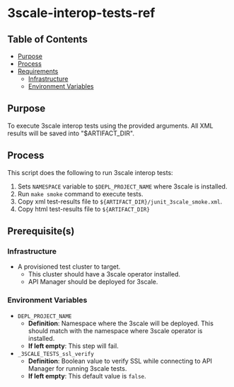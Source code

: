 # 3scale-interop-tests-ref<!-- omit from toc -->

## Table of Contents<!-- omit from toc -->
- [Purpose](#purpose)
- [Process](#process)
- [Requirements](#requirements)
  - [Infrastructure](#infrastructure)
  - [Environment Variables](#environment-variables)

## Purpose

To execute 3scale interop tests using the provided arguments. All XML results will be saved into "$ARTIFACT_DIR".

## Process

This script does the following to run 3scale interop tests:
1. Sets `NAMESPACE` variable to `$DEPL_PROJECT_NAME` where 3scale is installed.
2. Run `make smoke` command to execute tests.
3. Copy xml test-results file to `${ARTIFACT_DIR}/junit_3scale_smoke.xml`.
4. Copy html test-results file to `${ARTIFACT_DIR}`

## Prerequisite(s)

### Infrastructure

- A provisioned test cluster to target.
  - This cluster should have a 3scale operator installed.
  - API Manager should be deployed for 3scale.

### Environment Variables

- `DEPL_PROJECT_NAME`
  - **Definition**: Namespace where the 3scale will be deployed. This should match with the namespace where 3scale operator is installed.
  - **If left empty**: This step will fail.
- `_3SCALE_TESTS_ssl_verify`
  - **Definition**: Boolean value to verify SSL while connecting to API Manager for running 3scale tests.
  - **If left empty**: This default value is `false`.
